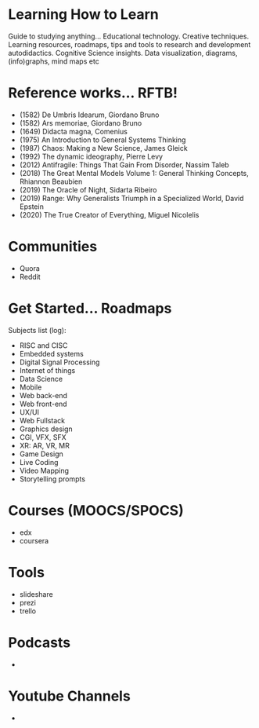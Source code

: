 # Learning How to Learn
Guide to studying anything... Educational technology. Creative techniques. Learning resources, roadmaps, tips and tools to research and development autodidactics. Cognitive Science insights. Data visualization, diagrams, (info)graphs, mind maps etc 

# Reference works... RFTB!
- (1582) De Umbris Idearum, Giordano Bruno
- (1582) Ars memoriae, Giordano Bruno
- (1649) Didacta magna, Comenius 
- (1975) An Introduction to General Systems Thinking
- (1987) Chaos: Making a New Science, James Gleick
- (1992) The dynamic ideography, Pierre Levy 
- (2012) Antifragile: Things That Gain From Disorder, Nassim Taleb
- (2018) The Great Mental Models Volume 1: General Thinking Concepts, Rhiannon Beaubien
- (2019) The Oracle of Night, Sidarta Ribeiro
- (2019) Range: Why Generalists Triumph in a Specialized World, David Epstein
- (2020) The True Creator of Everything, Miguel Nicolelis 

# Communities
- Quora
- Reddit

# Get Started... Roadmaps
Subjects list (log):
- RISC and CISC
- Embedded systems
- Digital Signal Processing
- Internet of things
- Data Science
- Mobile
- Web back-end
- Web front-end
- UX/UI
- Web Fullstack
- Graphics design
- CGI, VFX, SFX
- XR: AR, VR, MR
- Game Design
- Live Coding
- Video Mapping
- Storytelling prompts

# Courses (MOOCS/SPOCS)
- edx
- coursera

# Tools
- slideshare
- prezi
- trello

# Podcasts
- 

# Youtube Channels
- 

